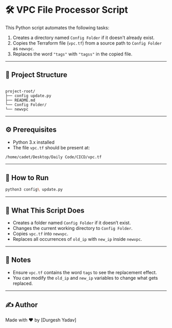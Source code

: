 
# 🛠️ VPC File Processor Script

This Python script automates the following tasks:

1. Creates a directory named `Config Folder` if it doesn't already exist.
2. Copies the Terraform file (`vpc.tf`) from a source path to `Config Folder` as `newvpc`.
3. Replaces the word `"tags"` with `"tagss"` in the copied file.

---

## 📁 Project Structure

```

project-root/
├── config update.py
├── README.md
└── Config Folder/
└── newvpc

````

---

## ⚙️ Prerequisites

- Python 3.x installed
- The file `vpc.tf` should be present at:

```bash
/home/cadet/Desktop/Daily Code/CICD/vpc.tf
````

---

## 🚀 How to Run

```bash
python3 config\ update.py
```

---

## 🧾 What This Script Does

* Creates a folder named `Config Folder` if it doesn’t exist.
* Changes the current working directory to `Config Folder`.
* Copies `vpc.tf` into `newvpc`.
* Replaces all occurrences of `old_ip` with `new_ip` inside `newvpc`.

---

## 📌 Notes

* Ensure `vpc.tf` contains the word `tags` to see the replacement effect.
* You can modify the `old_ip` and `new_ip` variables to change what gets replaced.



---

## ✍️ Author

Made with ❤️ by \[Durgesh Yadav]

```
